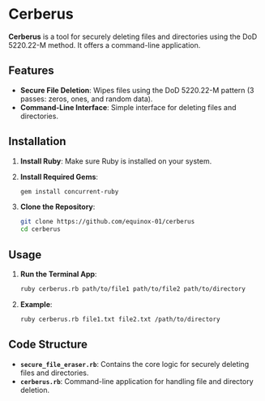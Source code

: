 # Cerberus

**Cerberus** is a tool for securely deleting files and directories using the DoD 5220.22-M method. It offers a command-line application.

## Features

- **Secure File Deletion**: Wipes files using the DoD 5220.22-M pattern (3 passes: zeros, ones, and random data).
- **Command-Line Interface**: Simple interface for deleting files and directories.

## Installation

1. **Install Ruby**: Make sure Ruby is installed on your system.

2. **Install Required Gems**:
    ```sh
    gem install concurrent-ruby
    ```

3. **Clone the Repository**:
    ```sh
    git clone https://github.com/equinox-01/cerberus
    cd cerberus
    ```

## Usage

1. **Run the Terminal App**:
    ```sh
    ruby cerberus.rb path/to/file1 path/to/file2 path/to/directory
    ```

2. **Example**:
    ```sh
    ruby cerberus.rb file1.txt file2.txt /path/to/directory
    ```

## Code Structure

- **`secure_file_eraser.rb`**: Contains the core logic for securely deleting files and directories.
- **`cerberus.rb`**: Command-line application for handling file and directory deletion.
